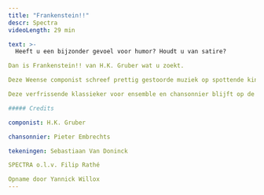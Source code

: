 ```yaml
---
title: "Frankenstein!!"
descr: Spectra 
videoLength: 29 min

text: >-
  Heeft u een bijzonder gevoel voor humor? Houdt u van satire?

Dan is Frankenstein!! van H.K. Gruber wat u zoekt.

Deze Weense componist schreef prettig gestoorde muziek op spottende kinderrijmpjes, bevolkt door monsters, kannibalen en superhelden, door Batman en Robin, Dracula, Frankenstein en Superman.

Deze verfrissende klassieker voor ensemble en chansonnier blijft op de lachspieren werken.Het stuk, dat zowel verfijnde als ronduit lachwekkende klanken bevat, is een briljante en verrassende uiting van een licht gestoorde fantasie.

##### Credits

componist: H.K. Gruber

chansonnier: Pieter Embrechts

tekeningen: Sebastiaan Van Doninck

SPECTRA o.l.v. Filip Rathé

Opname door Yannick Willox
---
```

